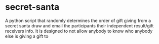 # secret-santa
A python script that randomly determines the order of gift giving from a secret santa draw and email the participants their independent result/gift receivers info. 
It is designed to not allow anybody to know who anybody else is giving a gift to 
